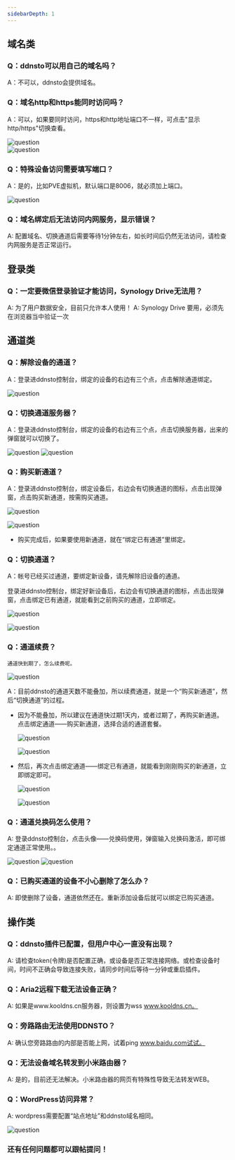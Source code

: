 ```yaml
---
sidebarDepth: 1
---
```


## 域名类

### Q：ddnsto可以用自己的域名吗？

A：不可以，ddnsto会提供域名。


### Q：域名http和https能同时访问吗？

A：可以，如果要同时访问，https和http地址端口不一样，可点击"显示http/https"切换查看。

   ![question](./question/question10.jpg)  
   ![question](./question/question11.jpg)   

   
### Q：特殊设备访问需要填写端口？

A：是的，比如PVE虚拟机，默认端口是8006，就必须加上端口。

   ![question](./question/question9.jpg)


### Q：域名绑定后无法访问内网服务，显示错误？

A: 配置域名、切换通道后需要等待1分钟左右，如长时间后仍然无法访问，请检查内网服务是否正常运行。



## 登录类

### Q：一定要微信登录验证才能访问，Synology Drive无法用？

A: 为了用户数据安全，目前只允许本人使用！
A: Synology Drive 要用，必须先在浏览器当中验证一次



## 通道类

### Q：解除设备的通道？

A：登录进ddnsto控制台，绑定的设备的右边有三个点，点击解除通道绑定。

   ![question](./question/question2.jpg)


### Q：切换通道服务器？

 A：登录进ddnsto控制台，绑定的设备的右边有三个点，点击切换服务器，出来的弹窗就可以切换了。

   ![question](./question/question3.jpg)
   ![question](./question/question4.jpg)
  
  
### Q：购买新通道？

 A：登录进ddnsto控制台，绑定设备后，右边会有切换通道的图标，点击出现弹窗，点击购买新通道，按需购买通道。
 
   ![question](./question/question5.jpg)

   ![question](./question/question8.jpg)

 * 购买完成后，如果要使用新通道，就在“绑定已有通道”里绑定。
 
### Q：切换通道？

 A：帐号已经买过通道，要绑定新设备，请先解除旧设备的通道。
 
 登录进ddnsto控制台，绑定好新设备后，右边会有切换通道的图标，点击出现弹窗，点击绑定已有通道，就能看到之前购买的通道，立即绑定。 
   
   ![question](./question/question6.jpg)

   ![question](./question/question7.jpg)

 
 
### Q：通道续费？

    通道快到期了，怎么续费呢。
    
   ![question](./question/xf1.jpg) 
    
 A：目前ddnsto的通道天数不能叠加，所以续费通道，就是一个“购买新通道”，然后“切换通道”的过程。

 * 因为不能叠加，所以建议在通道快过期1天内，或者过期了，再购买新通道。 点击绑定通道——购买新通道，选择合适的通道套餐。
 
   ![question](./question/xf2.jpg)
   
   ![question](./question/xf3.jpg)
 
 * 然后，再次点击绑定通道——绑定已有通道，就能看到刚刚购买的新通道，立即绑定即可。
 
   ![question](./question/xf4.jpg)
   
   ![question](./question/xf5.jpg)


### Q：通道兑换码怎么使用？

A: 登录ddnsto控制台，点击头像——兑换码使用，弹窗输入兑换码激活，即可绑定通道正常使用。。

   ![question](./question/question12.jpg)
   ![question](./question/question13.jpg)
 
### Q：已购买通道的设备不小心删除了怎么办？

A: 即使删除了设备，通道依然还在。重新添加设备后就可以绑定已购买通道。 
 
 
 
   
## 操作类

### Q：ddnsto插件已配置，但用户中心一直没有出现？

A: 请检查token(令牌)是否配置正确，或设备是否正常连接网络。或检查设备时间，时间不正确会导致连接失败，请同步时间后等待一分钟或重启插件。


### Q：Aria2远程下载无法设备正确？

A: 如果是www.kooldns.cn服务器，则设置为wss www.kooldns.cn。 


### Q：旁路路由无法使用DDNSTO？

A: 确认您旁路路由的内部是否能上网，试着ping www.baidu.com试试。



### Q：无法设备域名转发到小米路由器？

A: 是的，目前还无法解决。小米路由器的网页有特殊性导致无法转发WEB。 


### Q：WordPress访问异常？

A: wordpress需要配置“站点地址”和ddnsto域名相同。

   ![question](./question/question1.jpeg)

### 还有任何问题都可以跟帖提问！
